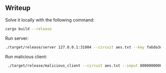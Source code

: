 
## Writeup

Solve it locally with the following command:

```bash
cargo build --release
```

Run server:

```bash
./target/release/server 127.0.0.1:31004 --circuit aes.txt --key fabda3d3c69ccaec4ad19dc15ab8dff5
```

Run malicious client:

```bash
 ./target/release/malicious_client --circuit aes.txt --input 00000000000000000000000000000000 127.0.0.1:31004
```




